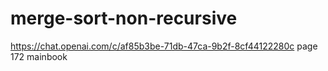 # merge-sort-non-recursive
https://chat.openai.com/c/af85b3be-71db-47ca-9b2f-8cf44122280c
page 172 mainbook
